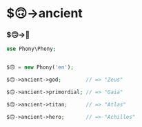# $🙃->ancient

### $🙃->📜

```php
use Phony\Phony;


$🙃 = new Phony('en');

$🙃->ancient->god;        // => "Zeus"

$🙃->ancient->primordial; // => "Gaia"

$🙃->ancient->titan;      // => "Atlas"

$🙃->ancient->hero;       // => "Achilles"

```
